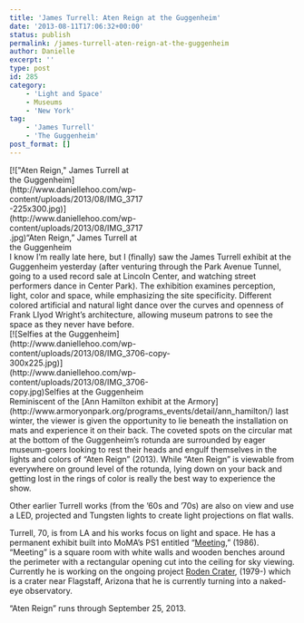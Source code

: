 ```yaml
---
title: 'James Turrell: Aten Reign at the Guggenheim'
date: '2013-08-11T17:06:32+00:00'
status: publish
permalink: /james-turrell-aten-reign-at-the-guggenheim
author: Danielle
excerpt: ''
type: post
id: 285
category:
    - 'Light and Space'
    - Museums
    - 'New York'
tag:
    - 'James Turrell'
    - 'The Guggenheim'
post_format: []
---
```

<div class="wp-caption alignnone" id="attachment_286" style="width: 235px">[!["Aten Reign," James Turrell at the Guggenheim](http://www.daniellehoo.com/wp-content/uploads/2013/08/IMG_3717-225x300.jpg)](http://www.daniellehoo.com/wp-content/uploads/2013/08/IMG_3717.jpg)“Aten Reign,” James Turrell at the Guggenheim

</div>I know I’m really late here, but I (finally) saw the James Turrell exhibit at the Guggenheim yesterday (after venturing through the Park Avenue Tunnel, going to a used record sale at Lincoln Center, and watching street performers dance in Center Park). The exhibition examines perception, light, color and space, while emphasizing the site specificity. Different colored artificial and natural light dance over the curves and openness of Frank Llyod Wright’s architecture, allowing museum patrons to see the space as they never have before.<span style="line-height: 1.5; font-size: 0.8em;"> </span>

<div class="wp-caption alignnone" id="attachment_277" style="width: 310px">[![Selfies at the Guggenheim](http://www.daniellehoo.com/wp-content/uploads/2013/08/IMG_3706-copy-300x225.jpg)](http://www.daniellehoo.com/wp-content/uploads/2013/08/IMG_3706-copy.jpg)Selfies at the Guggenheim

</div>Reminiscent of the [Ann Hamilton exhibit at the Armory](http://www.armoryonpark.org/programs_events/detail/ann_hamilton/) last winter, the viewer is given the opportunity to lie beneath the installation on mats and experience it on their back. The coveted spots on the circular mat at the bottom of the Guggenheim’s rotunda are surrounded by eager museum-goers looking to rest their heads and engulf themselves in the lights and colors of “Aten Reign” (2013). While “Aten Reign” is viewable from everywhere on ground level of the rotunda, lying down on your back and getting lost in the rings of color is really the best way to experience the show.

Other earlier Turrell works (from the ’60s and ’70s) are also on view and use a LED, projected and Tungsten lights to create light projections on flat walls.

Turrell, 70, is from LA and his works focus on light and space. He has a permanent exhibit built into MoMA’s PS1 entitled “[Meeting](http://momaps1.org/exhibitions/view/170),” (1986). “Meeting” is a square room with white walls and wooden benches around the perimeter with a rectangular opening cut into the ceiling for sky viewing. Currently he is working on the ongoing project [Roden Crater](http://rodencrater.com/), (1979-) which is a crater near Flagstaff, Arizona that he is currently turning into a naked-eye observatory.

“Aten Reign” runs through September 25, 2013.
